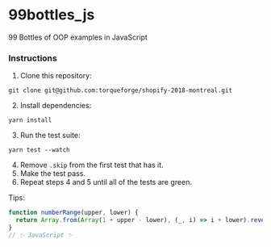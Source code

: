 # 99bottles_js
99 Bottles of OOP examples in JavaScript

### Instructions

1. Clone this repository:

```
git clone git@github.com:torqueforge/shopify-2018-montreal.git
```

2. Install dependencies:

```
yarn install
```

3. Run the test suite:

```
yarn test --watch
```

4. Remove `.skip` from the first test that has it.
5. Make the test pass.
6. Repeat steps 4 and 5 until all of the tests are green.


Tips:

```js
function numberRange(upper, lower) {
  return Array.from(Array(1 + upper - lower), (_, i) => i + lower).reverse();
}
// ✨ JavaScript ✨
```
